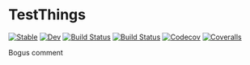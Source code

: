 # TestThings

[![Stable](https://img.shields.io/badge/docs-stable-blue.svg)](https://under-Peter.github.io/TestThings.jl/stable)
[![Dev](https://img.shields.io/badge/docs-dev-blue.svg)](https://under-Peter.github.io/TestThings.jl/dev)
[![Build Status](https://travis-ci.com/under-Peter/TestThings.jl.svg?branch=master)](https://travis-ci.com/under-Peter/TestThings.jl)
[![Build Status](https://ci.appveyor.com/api/projects/status/github/under-Peter/TestThings.jl?svg=true)](https://ci.appveyor.com/project/under-Peter/TestThings-jl)
[![Codecov](https://codecov.io/gh/under-Peter/TestThings.jl/branch/master/graph/badge.svg)](https://codecov.io/gh/under-Peter/TestThings.jl)
[![Coveralls](https://coveralls.io/repos/github/under-Peter/TestThings.jl/badge.svg?branch=master)](https://coveralls.io/github/under-Peter/TestThings.jl?branch=master)

Bogus comment
